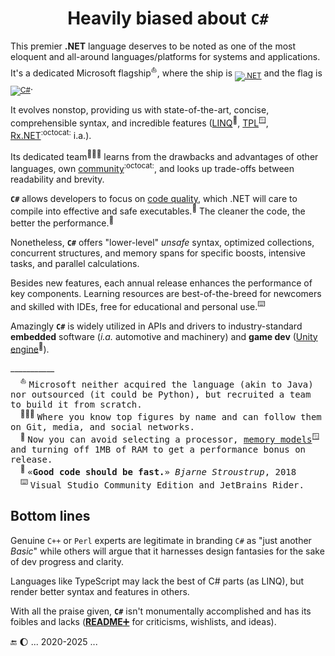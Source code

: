 <h1 align="center">Heavily biased about <code>C#</code></h1>

This premier **.NET** language deserves to be noted as one of the most eloquent and all-around languages/platforms for systems and applications. 
It's a dedicated Microsoft flagship<sup>⛵</sup>, where the ship is <sub>[![.NET](https://img.shields.io/badge/.NET-512BD4?logo=dotnet&logoColor=fff)](#)</sub> and the flag is <sub>[![C#](https://custom-icon-badges.demolab.com/badge/C%23-%23239120.svg?logo=cshrp&logoColor=white)](#)</sub>.

It evolves nonstop, providing us with state-of-the-art, concise, comprehensible syntax, and incredible features ([LINQ](https://stackoverflow.com/questions/2321724/where-can-i-get-a-good-concise-linq-cheatsheet)<sup>🔗</sup>, [TPL](https://docs.microsoft.com/en-us/dotnet/standard/parallel-programming/task-parallel-library-tpl)<sup>🪟</sup>, [Rx.NET](https://github.com/dotnet/reactive)<sup>:octocat:</sup> i.a.). 

Its dedicated team<sup>:people_holding_hands:</sup> learns from the drawbacks and advantages of other languages, own [community](https://github.com/dotnet/csharplang/tree/main/proposals)<sup>:octocat:</sup>, and looks up trade-offs between readability and brevity.

**`C#`** allows developers to focus on [code quality](../software/QA/README+/code-quality.md), which .NET will care to compile into effective and safe executables.<sup>💾</sup>  The cleaner the code, the better the performance.<sup>🪩</sup>

Nonetheless, **`C#`** offers "lower-level" _unsafe_ syntax, optimized collections, concurrent structures, and memory spans for specific boosts, intensive tasks, and parallel calculations.

Besides new features, each annual release enhances the performance of key components. Learning resources are best-of-the-breed for newcomers and skilled with IDEs, free for educational and personal use.<sup>⌨️</sup>

Amazingly **`C#`** is widely utilized in APIs and drivers to industry-standard **embedded** software (_i.a._ automotive and machinery) and **game dev** ([Unity engine](https://unity.com/solutions/programming)<sup>🔗</sup>).

\___________\
&nbsp; &nbsp; <sup>⛵</sup>&nbsp;<samp>Microsoft neither acquired the language (akin to Java) nor outsourced (it could be Python), but recruited a team to build it from scratch.</samp>\
&nbsp; &nbsp; <sup>🧑‍🤝‍🧑</sup>&nbsp;<samp>Where you know top figures by name and can follow them on Git, media, and social networks.</samp>\
&nbsp; &nbsp; <sup>💾</sup>&nbsp;<samp>Now you can avoid selecting a processor, [memory models](https://devblogs.microsoft.com/oldnewthing/20200728-00/?p=104012)<sup>🪟</sup> and turning off 1MB of RAM to get a performance bonus on release.</samp>\
&nbsp; &nbsp; <sup>🪩</sup>&nbsp;<samp>«<b>Good code should be fast.</b>» _Bjarne Stroustrup_, 2018</samp>\
&nbsp; &nbsp; <sup>⌨️</sup>&nbsp;<samp>Visual Studio Community Edition and JetBrains Rider.</samp>

## Bottom lines

Genuine `C++` or `Perl` experts are legitimate in branding `C#` as "just another _Basic_" while others will argue that it harnesses design fantasies for the sake of dev progress and clarity.

Languages like TypeScript may lack the best of C# parts (as LINQ), but render better syntax and features in others. 

With all the praise given, **`C#`** isn't monumentally accomplished and has its foibles and lacks ([**README**➕](README+) for criticisms, wishlists, and ideas).

🔚 🌔 ... 2020-2025 ...
